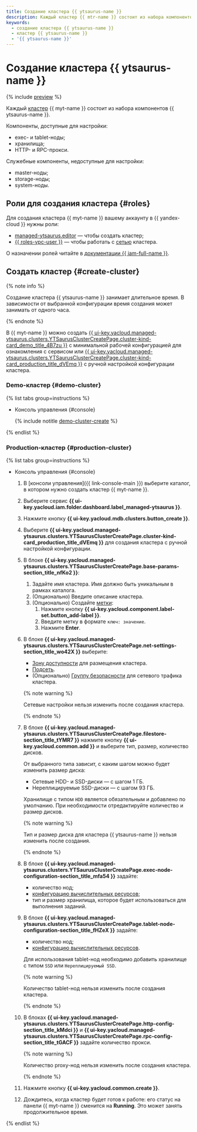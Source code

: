```yaml
---
title: Создание кластера {{ ytsaurus-name }}
description: Каждый кластер {{ mtr-name }} состоит из набора компонентов {{ ytsaurus-name }}, каждый из которых может быть представлен в нескольких экземплярах. Экземпляры могут находиться в разных зонах доступности.
keywords:
  - создание кластера {{ ytsaurus-name }}
  - кластер {{ ytsaurus-name }}
  - '{{ ytsaurus-name }}'
---
```


# Создание кластера {{ ytsaurus-name }}

{% include [preview](../../_includes/managed-ytsaurus/note-preview.md) %}

Каждый [кластер](../../glossary/cluster.md) {{ myt-name }} состоит из набора компонентов {{ ytsaurus-name }}.

Компоненты, доступные для настройки:
* exec- и tablet-ноды;
* хранилища;
* HTTP- и RPC-прокси.

Служебные компоненты, недоступные для настройки:
* master-ноды;
* storage-ноды;
* system-ноды.

## Роли для создания кластера {#roles}

Для создания кластера {{ myt-name }} вашему аккаунту в {{ yandex-cloud }} нужны роли:

* [managed-ytsaurus.editor](../security/index.md#managed-ytsaurus-editor) — чтобы создать кластер;
* [{{ roles-vpc-user }}](../../vpc/security/index.md#vpc-user) — чтобы работать с [сетью](../../vpc/concepts/network.md#network) кластера.

О назначении ролей читайте в [документации {{ iam-full-name }}](../../iam/operations/roles/grant.md).

## Создать кластер {#create-cluster}

{% note info %}

Создание кластера {{ ytsaurus-name }} занимает длительное время. В зависимости от выбранной конфигурации время создания может занимать от одного часа.

{% endnote %}

В {{ myt-name }} можно создать [{{ ui-key.yacloud.managed-ytsaurus.clusters.YTSaurusClusterCreatePage.cluster-kind-card_demo_title_4B7zu }}](#demo-cluster) с минимальной рабочей конфигурацией для ознакомления с сервисом или [{{ ui-key.yacloud.managed-ytsaurus.clusters.YTSaurusClusterCreatePage.cluster-kind-card_production_title_dVEmq }}](#production-cluster) с ручной настройкой конфигурации кластера. 

### Demo-кластер {#demo-cluster}

{% list tabs group=instructions %}

- Консоль управления {#console}

  {% include notitle [demo-cluster-create](../../_includes/managed-ytsaurus/demo-cluster-create.md) %}

{% endlist %}

### Production-кластер {#production-cluster}

{% list tabs group=instructions %}

- Консоль управления {#console}

    1. В [консоли управления]({{ link-console-main }}) выберите каталог, в котором нужно создать кластер {{ myt-name }}.
    1. Выберите сервис **{{ ui-key.yacloud.iam.folder.dashboard.label_managed-ytsaurus }}**.
    1. Нажмите кнопку **{{ ui-key.yacloud.mdb.clusters.button_create }}**.
    1. Выберите **{{ ui-key.yacloud.managed-ytsaurus.clusters.YTSaurusClusterCreatePage.cluster-kind-card_production_title_dVEmq }}** для создания кластера с ручной настройкой конфигурации.
    1. В блоке **{{ ui-key.yacloud.managed-ytsaurus.clusters.YTSaurusClusterCreatePage.base-params-section_title_nfKo2 }}**:
        1. Задайте имя кластера. Имя должно быть уникальным в рамках каталога.
        1. (Опционально) Введите описание кластера.
        1. (Опционально) Создайте [метки](../../resource-manager/concepts/labels.md):
            1. Нажмите кнопку **{{ ui-key.yacloud.component.label-set.button_add-label }}**.
            1. Введите метку в формате `ключ: значение`.
            1. Нажмите **Enter**.

    1. В блоке **{{ ui-key.yacloud.managed-ytsaurus.clusters.YTSaurusClusterCreatePage.net-settings-section_title_wo42X }}** выберите:
       * [Зону доступности](../../overview/concepts/geo-scope) для размещения кластера.
       * [Подсеть](../../vpc/operations/subnet-create.md).
       * (Опционально) [Группу безопасности](../../vpc/concepts/security-groups.md) для сетевого трафика кластера.

       {% note warning %}
       
       Сетевые настройки нельзя изменить после создания кластера.
       
       {% endnote %}

    1. В блоке **{{ ui-key.yacloud.managed-ytsaurus.clusters.YTSaurusClusterCreatePage.filestore-section_title_tYMR7 }}** нажмите кнопку **{{ ui-key.yacloud.common.add }}** и выберите тип, размер, количество дисков.

       От выбранного типа зависит, с каким шагом можно будет изменить размер диска:
          * Сетевые HDD- и SSD-диски — с шагом 1 ГБ.
          * Нереплицируемые SSD-диски — с шагом 93 ГБ.

       Хранилище с типом `HDD` является обязательным и добавлено по умолчанию. При необходимости отредактируйте количество и размер дисков.

       {% note warning %}
       
       Тип и размер диска для кластера {{ ytsaurus-name }} нельзя изменить после создания.
       
       {% endnote %}
    
    1. В блоке **{{ ui-key.yacloud.managed-ytsaurus.clusters.YTSaurusClusterCreatePage.exec-node-configuration-section_title_mfa54 }}** задайте:
       * количество нод;
       * [конфигурацию вычислительных ресурсов](../concepts/component-types.md#exec-node);
       * тип и размер хранилища, которое будет использоваться для выполнения заданий.

    1. В блоке **{{ ui-key.yacloud.managed-ytsaurus.clusters.YTSaurusClusterCreatePage.tablet-node-configuration-section_title_fHZeX }}** задайте:
       * количество нод;
       * [конфигурацию вычислительных ресурсов](../concepts/component-types.md#tablet-node).

       Для использования tablet-нод необходимо добавить хранилище с типом `SSD` или `Нереплицируемый SSD`.

       {% note warning %}
       
       Количество tablet-нод нельзя изменить после создания кластера.
       
       {% endnote %}
    
    1. В блоках **{{ ui-key.yacloud.managed-ytsaurus.clusters.YTSaurusClusterCreatePage.http-config-section_title_kMdci }}** и **{{ ui-key.yacloud.managed-ytsaurus.clusters.YTSaurusClusterCreatePage.rpc-config-section_title_tGACF }}** задайте количество прокси.

       {% note warning %}
       
       Количество proxy-нод нельзя изменить после создания кластера.
       
       {% endnote %}

    1. Нажмите кнопку **{{ ui-key.yacloud.common.create }}**.
    1. Дождитесь, когда кластер будет готов к работе: его статус на панели {{ myt-name }} сменится на **Running**. Это может занять продолжительное время.

{% endlist %}